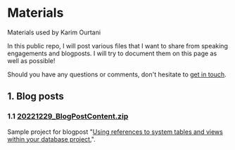 # Materials
Materials used by Karim Ourtani

In this public repo, I will post various files that I want to share from speaking engagements and blogposts. I will try to document them on this page as well as possible!

Should you have any questions or comments, don't hesitate to [get in touch](mailto:github@sqlko.net).

## 1. Blog posts

### 1.1 [20221229_BlogPostContent.zip](https://github.com/sqlko/materials/blob/main/blogposts/20221229_BlogPostContent.zip)
Sample project for blogpost "[Using references to system tables and views within your database project.](https://blog.sqlko.net/001-2022-12-29-using-references-to-system-tables)".